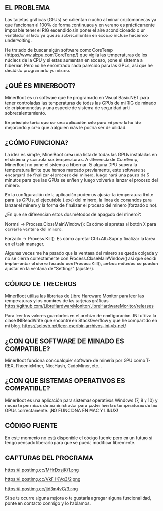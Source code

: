 EL PROBLEMA
------------------
Las tarjetas gráficas (GPUs) se calientan mucho al minar criptomonedas ya que funcionan al 100% de forma continuada y en verano es prácticamente imposible tener el RIG encendido
sin poner el aire acondicionado o un ventilador al lado ya que se sobrecalientan en exceso incluso haciendo undervolting.

He tratado de buscar algún software como CoreTemp (https://www.alcpu.com/CoreTemp/) que vigila las temperaturas de los núcleos de la CPU y si estas aumentan en exceso, pone el sistema a hibernar. Pero no he encontrado nada parecido para las GPUs, así que he decidido programarlo yo mismo.


¿QUÉ ES MINERBOOT?
------------------
MinerBoot es un software que he programado en Visual Basic.NET para tener controladas las temperaturas de todas las GPUs de mi RIG de minado de criptomonedas y una especie de sistema de seguridad anti sobrecalentamiento.

En principio tenía que ser una aplicación solo para mi pero la he ido mejorando y creo que a alguien más le podría ser de uilidad.


¿CÓMO FUNCIONA?
---------------
La idea es simple, MinerBoot crea una lista de todas las GPUs instaladas en el sistema y controla sus temperaturas. A diferencia de CoreTemp, MinerBoot no pone el sistema a hibernar. Si alguna GPU supera la temperatura límite que hemos marcado previamente, este software se encargará de finalizar el proceso del minero, luego hará una pausa de 5 minutos para que las GPUs se enfíen y luego volverá a lanzar el proceso del minero.

En la configuración de la aplicación podemos ajustar la temperatura límite para las GPUs, el ejecutable (.exe) del minero, la linea de comandos para lanzar el minero
y la forma de finalizar el proceso del minero (forzado o no). 

¿En que se diferencian estos dos métodos de apagado del minero?:

Normal  -> Process.CloseMainWindow(): Es cómo si apretas el botón X para cerrar la ventana del minero.

Forzado -> Process.Kill(): Es cómo apretar Ctrl+Alt+Supr y finalizar la tarea en el task manager.

Algunas veces me ha pasado que la ventana del minero se queda colgada y no se cierra correctamente con Process.CloseMainWindow() así que decidí implementar el cierre forzado con Process.Kill(), ambos métodos se pueden ajustar en la ventana de "Settings" (ajustes).


CÓDIGO DE TRECEROS
------------------
MinerBoot utiliza las librerías de Libre Hardware Monitor para leer las temperaturas y los nombres de las tarjetas gráficas.
https://github.com/LibreHardwareMonitor/LibreHardwareMonitor/releases

Para leer los valores guardados en el archivo de configuración .INI utiliza la clase INIReadWrite que encontré en StackOverflow y que he compartido en mi blog.
https://solovb.net/leer-escribir-archivos-ini-vb-net/


¿CON QUE SOFTWARE DE MINADO ES COMPATIBLE?
------------------------------------------
MinerBoot funciona con cualquier software de minería por GPU como T-REX, PhoenixMiner, NiceHash, CudoMiner, etc...


¿CON QUE SISTEMAS OPERATIVOS ES COMPATIBLE?
------------------------------------------
MinerBoot es una aplicación para sistemas operativos Windows (7, 8 y 10) y necesita permisos de administrador para poder leer las temperaturas de las GPUs correctamente.
¡NO FUNCIONA EN MAC Y LINUX!


CÓDIGO FUENTE
-------------
En este momento no está disponible el código fuente pero en un futuro si tengo pensado liberarlo para que se pueda modificar libremente.


CAPTURAS DEL PROGRAMA
---------------------
https://i.postimg.cc/MHcDxsjK/1.png

https://i.postimg.cc/VkFHKVq3/2.png

https://i.postimg.cc/jjd3m4vC/3.png


Si se te ocurre alguna mejora o te gustaría agregar alguna funcionalidad, ponte en contacto conmigo y lo hablamos.
